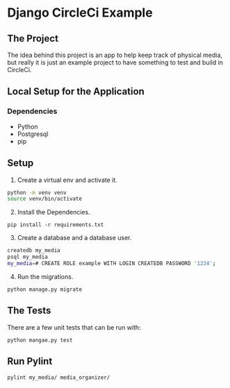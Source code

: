 # Django CircleCi Example

## The Project
The idea behind this project is an app to help keep track of physical media, but really it is just an example project to have something to test and build in CircleCi.

## Local Setup for the Application

### Dependencies

- Python
- Postgresql
- pip

## Setup

1. Create a virtual env and activate it.

```bash
python -m venv venv
source venv/bin/activate
```

2. Install the Dependencies.

`pip install -r requirements.txt`

3. Create a database and a database user.
```bash
createdb my_media
psql my_media
my_media=# CREATE ROLE example WITH LOGIN CREATEDB PASSWORD '1234';
```

4. Run the migrations.

`python manage.py migrate`

## The Tests
There are a few unit tests that can be run with:

`python mangae.py test`

## Run Pylint

`pylint my_media/ media_organizer/`
